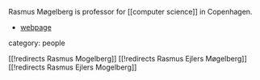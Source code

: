 
Rasmus Møgelberg is professor for [[computer science]] in Copenhagen.


* [webpage](http://www.itu.dk/people/mogel/)

category: people

[[!redirects Rasmus Mogelberg]]
[[!redirects Rasmus Ejlers Møgelberg]]
[[!redirects Rasmus Ejlers Mogelberg]]